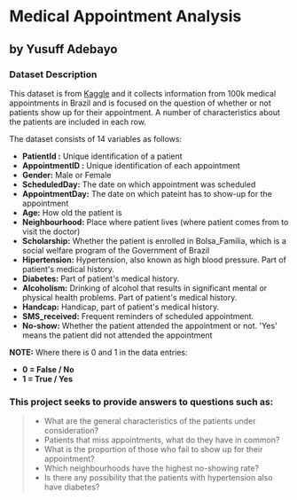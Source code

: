 # Medical Appointment Analysis
## by Yusuff Adebayo

### Dataset Description 

This dataset is from [Kaggle](https://www.kaggle.com/joniarroba/noshowappointments) and it collects information from 100k medical appointments in Brazil and is focused on the question of whether or not patients show up for their appointment. A number of characteristics about the patients are included in each row.

The dataset consists of 14 variables as follows:
- **PatientId :** Unique identification of a patient
- **AppointmentID :** Unique identification of each appointment
- **Gender:** Male or Female
- **ScheduledDay:** The date on which appointment was scheduled
- **AppointmentDay:** The date on which pateint has to show-up for the appointment
- **Age:** How old the patient is
- **Neighbourhood:** Place where patient lives (where patient comes from to visit the doctor)
- **Scholarship:** Whether the patient is enrolled in Bolsa_Família, which is a social welfare program of the Government of Brazil
- **Hipertension:** Hypertension, also known as high blood pressure. Part of patient's medical history.
- **Diabetes:** Part of patient's medical history.
- **Alcoholism:** Drinking of alcohol that results in significant mental or physical health problems. Part of patient's medical history.
- **Handcap:** Handicap, part of patient's medical history.
- **SMS_received:** Frequent reminders of scheduled appointment.
- **No-show:** Whether the patient attended the appointment or not. 'Yes' means the patient did not attended the appointment

**NOTE:** Where there is 0 and 1 in the data entries: 
- **0 = False / No**
- **1 = True / Yes**

### This project seeks to provide answers to questions such as:
>- What are the general characteristics of the patients under consideration?
>- Patients that miss appointments, what do they have in common?
>- What is the proportion of those who fail to show up for their appointment?
>- Which neighbourhoods have the highest no-showing rate?
>- Is there any possibility that the patients with hypertension also have diabetes?

